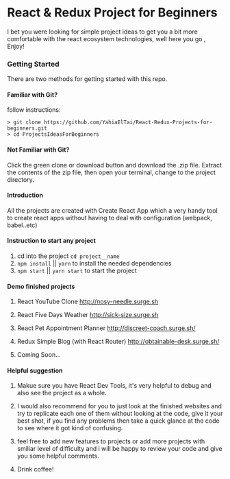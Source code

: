 # React & Redux Project for Beginners

I bet you were looking for simple project ideas to get you a bit more comfortable with the react ecosystem technologies, well here you go , Enjoy!

### Getting Started

There are two methods for getting started with this repo.

#### Familiar with Git?

follow instructions:

```
> git clone https://github.com/YahiaElTai/React-Redux-Projects-for-beginners.git
> cd ProjectsIdeasForBeginners
```

#### Not Familiar with Git?

Click the green clone or download button and download the .zip file. Extract the contents of the zip file, then open your terminal, change to the project directory.

#### Introduction

All the projects are created with Create React App which a very handy tool to create react apps without having to deal with configuration (webpack, babel..etc)

#### Instruction to start any project

1. cd into the project `cd project__name`
2. `npm install` || `yarn` to install the needed dependencies
3. `npm start` || `yarn start` to start the project

#### Demo finished projects

1. React YouTube Clone http://nosy-needle.surge.sh

2. React Five Days Weather http://sick-size.surge.sh

3. React Pet Appointment Planner http://discreet-coach.surge.sh/

4. Redux Simple Blog (with React Router) http://obtainable-desk.surge.sh/

5. Coming Soon...

#### Helpful suggestion

1. Makue sure you have React Dev Tools, it's very helpful to debug and also see the project as a whole.

2. I would also recommend for you to just look at the finished websites and try to replicate each one of them without looking at the code, give it your best shot, if you find any problems then take a quick glance at the code to see where it got kind of confusing.

3. feel free to add new features to projects or add more projects with smiliar level of difficulty and i will be happy to review your code and give you some helpful comments.

4. Drink coffee!
